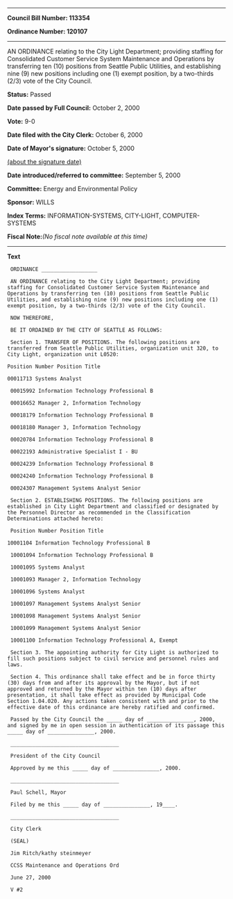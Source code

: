 

********

**Council Bill Number: 113354**
   
**Ordinance Number: 120107**
********

 AN ORDINANCE relating to the City Light Department; providing staffing for Consolidated Customer Service System Maintenance and Operations by transferring ten (10) positions from Seattle Public Utilities, and establishing nine (9) new positions including one (1) exempt position, by a two-thirds (2/3) vote of the City Council.

**Status:** Passed
   
**Date passed by Full Council:** October 2, 2000
   
**Vote:** 9-0
   
**Date filed with the City Clerk:** October 6, 2000
   
**Date of Mayor's signature:** October 5, 2000
   
[(about the signature date)](/~public/approvaldate.htm)
   
   
   
**Date introduced/referred to committee:** September 5, 2000
   
**Committee:** Energy and Environmental Policy
   
**Sponsor:** WILLS
   
   
**Index Terms:** INFORMATION-SYSTEMS, CITY-LIGHT, COMPUTER-SYSTEMS

**Fiscal Note:**_(No fiscal note available at this time)_

********

**Text**
   
```
 ORDINANCE __________________

 AN ORDINANCE relating to the City Light Department; providing staffing for Consolidated Customer Service System Maintenance and Operations by transferring ten (10) positions from Seattle Public Utilities, and establishing nine (9) new positions including one (1) exempt position, by a two-thirds (2/3) vote of the City Council.

 NOW THEREFORE,

 BE IT ORDAINED BY THE CITY OF SEATTLE AS FOLLOWS:

 Section 1. TRANSFER OF POSITIONS. The following positions are transferred from Seattle Public Utilities, organization unit 320, to City Light, organization unit L0520:

Position Number Position Title

00011713 Systems Analyst

 00015992 Information Technology Professional B

 00016652 Manager 2, Information Technology

 00018179 Information Technology Professional B

 00018180 Manager 3, Information Technology

 00020784 Information Technology Professional B

 00022193 Administrative Specialist I - BU

 00024239 Information Technology Professional B

 00024240 Information Technology Professional B

 00024307 Management Systems Analyst Senior

 Section 2. ESTABLISHING POSITIONS. The following positions are established in City Light Department and classified or designated by the Personnel Director as recommended in the Classification Determinations attached hereto:

 Position Number Position Title

10001104 Information Technology Professional B

 10001094 Information Technology Professional B

 10001095 Systems Analyst

 10001093 Manager 2, Information Technology

 10001096 Systems Analyst

 10001097 Management Systems Analyst Senior

 10001098 Management Systems Analyst Senior

 10001099 Management Systems Analyst Senior

 10001100 Information Technology Professional A, Exempt

 Section 3. The appointing authority for City Light is authorized to fill such positions subject to civil service and personnel rules and laws.

 Section 4. This ordinance shall take effect and be in force thirty (30) days from and after its approval by the Mayor, but if not approved and returned by the Mayor within ten (10) days after presentation, it shall take effect as provided by Municipal Code Section 1.04.020. Any actions taken consistent with and prior to the effective date of this ordinance are hereby ratified and confirmed.

 Passed by the City Council the _____ day of _______________, 2000, and signed by me in open session in authentication of its passage this _____ day of _______________, 2000.

 ___________________________________

 President of the City Council

 Approved by me this _____ day of _______________, 2000.

 ___________________________________

 Paul Schell, Mayor

 Filed by me this _____ day of _______________, 19____.

 ___________________________________

 City Clerk

 (SEAL)

 Jim Ritch/kathy steinmeyer

 CCSS Maintenance and Operations Ord

 June 27, 2000

 V #2

```
